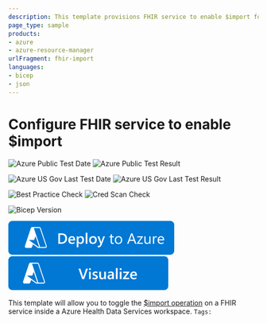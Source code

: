 ```yaml
---
description: This template provisions FHIR service to enable $import for initial data loading
page_type: sample
products:
- azure
- azure-resource-manager
urlFragment: fhir-import
languages:
- bicep
- json
---
```

# Configure FHIR service to enable $import

![Azure Public Test Date](https://azurequickstartsservice.blob.core.windows.net/badges/quickstarts/microsoft.healthcareapis/fhir-import/PublicLastTestDate.svg)
![Azure Public Test Result](https://azurequickstartsservice.blob.core.windows.net/badges/quickstarts/microsoft.healthcareapis/fhir-import/PublicDeployment.svg)

![Azure US Gov Last Test Date](https://azurequickstartsservice.blob.core.windows.net/badges/quickstarts/microsoft.healthcareapis/fhir-import/FairfaxLastTestDate.svg)
![Azure US Gov Last Test Result](https://azurequickstartsservice.blob.core.windows.net/badges/quickstarts/microsoft.healthcareapis/fhir-import/FairfaxDeployment.svg)

![Best Practice Check](https://azurequickstartsservice.blob.core.windows.net/badges/quickstarts/microsoft.healthcareapis/fhir-import/BestPracticeResult.svg)
![Cred Scan Check](https://azurequickstartsservice.blob.core.windows.net/badges/quickstarts/microsoft.healthcareapis/fhir-import/CredScanResult.svg)

![Bicep Version](https://azurequickstartsservice.blob.core.windows.net/badges/quickstarts/microsoft.healthcareapis/fhir-import/BicepVersion.svg)

[![Deploy To Azure](https://raw.githubusercontent.com/Azure/azure-quickstart-templates/master/1-CONTRIBUTION-GUIDE/images/deploytoazure.svg?sanitize=true)](https://portal.azure.com/#create/Microsoft.Template/uri/https%3A%2F%2Fraw.githubusercontent.com%2FAzure%2Fazure-quickstart-templates%2Fmaster%2Fquickstarts%2Fmicrosoft.healthcareapis%2Ffhir-import%2Fazuredeploy.json)
[![Visualize](https://raw.githubusercontent.com/Azure/azure-quickstart-templates/master/1-CONTRIBUTION-GUIDE/images/visualizebutton.svg?sanitize=true)](http://armviz.io/#/?load=https%3A%2F%2Fraw.githubusercontent.com%2FAzure%2Fazure-quickstart-templates%2Fmaster%2Fquickstarts%2Fmicrosoft.healthcareapis%2Ffhir-import%2Fazuredeploy.json)

This template will allow you to toggle the [$import operation](https://docs.microsoft.com/azure/healthcare-apis/fhir/import-data) on a FHIR service inside a Azure Health Data Services workspace.
`Tags: `